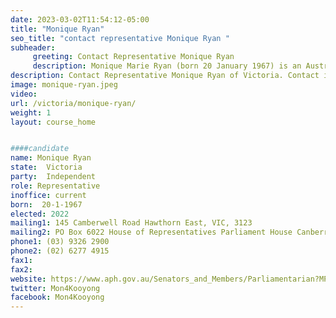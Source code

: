 ```yaml
---
date: 2023-03-02T11:54:12-05:00
title: "Monique Ryan"
seo_title: "contact representative Monique Ryan "
subheader:
     greeting: Contact Representative Monique Ryan
     description: Monique Marie Ryan (born 20 January 1967) is an Australian paediatric neurologist and politician. She is currently the member of parliament for the federal seat of Kooyong after defeating Josh Frydenberg at the 2022 Australian federal election.
description: Contact Representative Monique Ryan of Victoria. Contact information for Monique Ryan includes email address, phone number, and mailing address.
image: monique-ryan.jpeg
video:
url: /victoria/monique-ryan/
weight: 1
layout: course_home


####candidate
name: Monique Ryan
state:	Victoria
party:	Independent
role: Representative
inoffice: current
born:  20-1-1967
elected: 2022
mailing1: 145 Camberwell Road Hawthorn East, VIC, 3123
mailing2: PO Box 6022 House of Representatives Parliament House Canberra ACT 2600
phone1:	(03) 9326 2900
phone2: (02) 6277 4915
fax1:
fax2:
website: https://www.aph.gov.au/Senators_and_Members/Parliamentarian?MPID=297660
twitter: Mon4Kooyong
facebook: Mon4Kooyong
---
```

